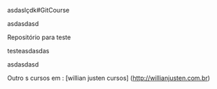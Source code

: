 asdaslçdk#GitCourse

asdasdasd

Repositório para teste

testeasdasdas


asdasdasd


Outro s cursos em : [willian justen cursos] (http://willianjusten.com.br)

